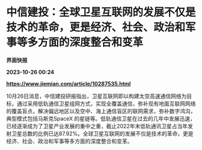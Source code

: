 # 中信建投：全球卫星互联网的发展不仅是技术的革命，更是经济、社会、政治和军事等多方面的深度整合和变革
**界面快报**

**2023-10-26 00:24**

**https://www.jiemian.com/article/10287535.html**

10月26日消息，中信建投研报指出，卫星互联网即以构建太空高速通信网络为目标，通过采用低轨通信卫星组网方式，实现全覆盖通信，弥补现有地面互联网网络的覆盖盲点，解决偏远地区以及空中、海上通信盲区的联网需求，弥补数字鸿沟，典型模式包括马斯克SpaceX 的星链等。低轨通信卫星在过去的几年中发展迅速，已经逐渐成为了卫星产业发展的重中之重，截止2022年末低轨通讯卫星占当年发射卫星总数的比例已达87.92%。全球卫星互联网的发展不仅是技术的革命，更是经济、社会、政治和军事等多方面的深度整合和变革。